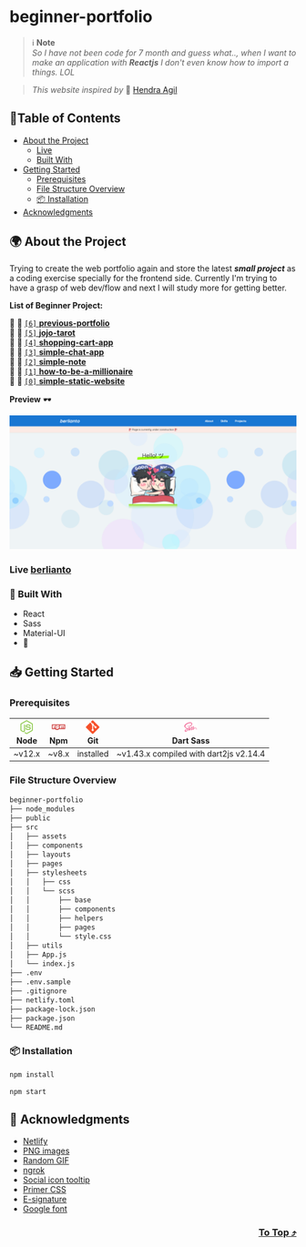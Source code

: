 # beginner-portfolio

> ℹ️ **Note**<br>
> _So I have not been code for 7 month and guess what.., when I want to make an application with **Reactjs** I don't even know how to import a things. LOL_


> _This website inspired by_ 🚀 [Hendra Agil](https://hendraaagil.space/)

## 📍Table of Contents
- [About the Project](#-about-the-project)
  - [Live](#live-berlianto)
  - [Built With](#-built-with)
- [Getting Started](#-getting-started)
  - [Prerequisites](#prerequisites)
  - [File Structure Overview](#file-structure-overview)
  - [📦 Installation](#-installation)
- [Acknowledgments](#-acknowledgments)

## 🌍 About the Project
Trying to create the web portfolio again and store the latest ***small project*** as a coding exercise specially for the frontend side. Currently I'm trying to have a grasp of web dev/flow and next I will study more for getting better.

**List of Beginner Project:**

🔹 🚩 [`[6]` **previous-portfolio**](https://github.com/xvferdy/my-portfolio "6") <br>
🔹 🚩 [`[5]` **jojo-tarot**](https://github.com/xvferdy/tarot-of-marseilles-sass "5") <br>
🔹 🚩 [`[4]` **shopping-cart-app**](https://github.com/xvferdy/shopping-cart-my-ver "4") <br>
🔹 🚩 [`[3]` **simple-chat-app**](https://github.com/xvferdy/simple-chat-app "3") <br>
🔹 🚩 [`[2]` **simple-note**](https://github.com/xvferdy/simple-note "2") <br>
🔹 🚩 [`[1]` **how-to-be-a-millionaire**](https://github.com/xvferdy/how-to-be-a-millionaire "1") <br>
🔹 🚩 [`[0]` **simple-static-website**](https://github.com/xvferdy/simple-static-website "0") 

**Preview** 🕶️
<p align="">
  <img src="./src/assets/readme/overview.png">
</p>

### Live [berlianto](https://berlianto.netlify.app/)
### 👀 Built With
- React
- Sass
- Material-UI
- 💙

## 📥 Getting Started
### Prerequisites
| [<img src="src/assets/readme/Nodejs.png" alt="Node" />](https://nodejs.org/en/download/)</br>Node | [<img src="src/assets/readme/Npm.png" alt="Npm" />](https://www.npmjs.com/)</br>Npm | [<img src="src/assets/readme/Git.png" alt="Git" />](https://git-scm.com/downloads)</br>Git | [<img src="src/assets/readme/Sass.png" alt="Sass" />](https://sass-lang.com/dart-sass)</br>Dart Sass
| --------- | --------- | --------- | --------- |
| ~v12.x | ~v8.x | installed | ~v1.43.x compiled with dart2js v2.14.4 |
### File Structure Overview
```
beginner-portfolio
├── node_modules
├── public
├── src
│   ├── assets
│   ├── components
│   ├── layouts
│   ├── pages
│   ├── stylesheets
│   │   ├── css
│   │   └── scss
│   │       ├── base
│   │       ├── components
│   │       ├── helpers
│   │       ├── pages
│   │       └── style.css 
│   ├── utils
│   ├── App.js
│   └── index.js
├── .env
├── .env.sample
├── .gitignore
├── netlify.toml
├── package-lock.json
├── package.json
└── README.md
```

### 📦 Installation
```
npm install
```
```
npm start
```

## 👏 Acknowledgments
- [Netlify](https://www.netlify.com/)
- [PNG images](https://www.pngfind.com/)
- [Random GIF](https://developers.giphy.com/)
- [ngrok](https://ngrok.com/)
- [Social icon tooltip](https://codepen.io/jonmilner/pen/bfkKF)
- [Primer CSS](https://primer.style/)
- [E-signature](https://signaturely.com/online-signature/)
- [Google font](https://fonts.google.com/)

<h3 align="right">
      <a href="#beginner-portfolio">To Top ⤴️</a>
</h3>
